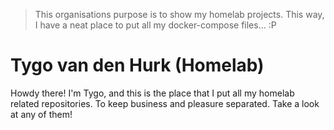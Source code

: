 > This organisations purpose is to show my homelab projects. This way, I have a neat place to put all my docker-compose files... :P

# Tygo van den Hurk (Homelab)
Howdy there! I'm Tygo, and this is the place that I put all my homelab related repositories. To keep business and pleasure separated. Take a look at any of them!
